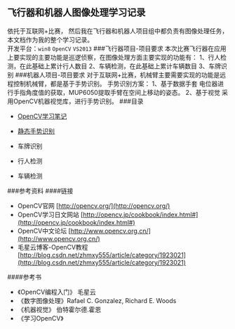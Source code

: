 ## 飞行器和机器人图像处理学习记录
依托于互联网+比赛， 然后我在飞行器和机器人项目组中都负责有图像处理任务，本文档作为我的整个学习记录。<br>
开发平台：`win8` `OpenCV` `VS2013`
###飞行器项目-项目要求
    本次比赛飞行器在应用上要实现的主要功能是巡逻侦察，在图像处理方面主要实现的功能有：
    1、行人检测，在此基础上累计行人数目
    2、车辆检测，在此基础上累计车辆数目
    3、车牌识别
###机器人项目-项目要求
    对于互联网+比赛，机械臂主要需要实现的功能是远程控制机械臂，都是基于手势识别。
    手势识别方案：
    1、基于数据手套
      电位器进行手指角度值的获取，MUP6050提取手臂在空间上移动的姿态。
    2、基于视觉
      采用OpenCV机器视觉库，进行手势识别。
###目录
* [OpenCV学习笔记](./notebook/leaning.md)

* [静态手势识别](./notebook/gesture.md)

* 车牌识别

* 行人检测

* 车辆检测

###参考资料
####链接
* OpenCV官网    [http://opencv.org/](http://opencv.org/)
* OpenCV学习日文网站    [http://opencv.jp/cookbook/index.html#](http://opencv.jp/cookbook/index.html#)
* OpenCV中文论坛    [http://www.opencv.org.cn/](http://www.opencv.org.cn/)
* 毛星云博客-OpenCV教程     [http://blog.csdn.net/zhmxy555/article/category/1923021](http://blog.csdn.net/zhmxy555/article/category/1923021)

####参考书
* 《OpenCV编程入门》 毛星云
* 《数字图像处理》Rafael C. Gonzalez, Richard E. Woods
* 《机器视觉》 伯特霍尔德.霍恩
* 《学习OpenCV》
